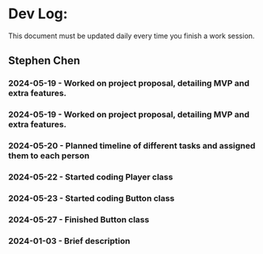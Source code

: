 # Dev Log:

This document must be updated daily every time you finish a work session.

## Stephen Chen 

### 2024-05-19 - Worked on project proposal, detailing MVP and extra features. 

### 2024-05-19 - Worked on project proposal, detailing MVP and extra features.

### 2024-05-20 - Planned timeline of different tasks and assigned them to each person

### 2024-05-22 - Started coding Player class

### 2024-05-23 - Started coding Button class

### 2024-05-27 - Finished Button class

### 2024-01-03 - Brief description

